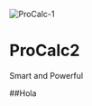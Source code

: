 ![ProCalc-1](https://user-images.githubusercontent.com/75335038/197841949-9c2ce315-6a17-4eef-89b8-b709e0346714.png)
# ProCalc2
Smart and Powerful

##Hola
